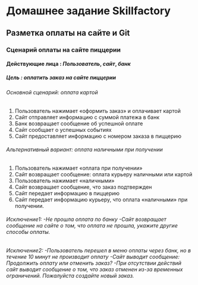 # Домашнее задание Skillfactory
## Разметка оплаты на сайте и Git
### Сценарий оплаты на сайте пиццерии
#### Действующие лица : *Пользователь*, *сайт*, *банк*
##### Цель : оплатить заказ на сайте пиццерии

###### *Основной сценарий:* оплата картой

1. Пользователь нажимает «оформить заказ» и оплачивает картой
2. Сайт отправляет информацию с суммой платежа в банк
3. Банк возвращает сообщение об успешной оплате
4. Сайт сообщает о успешных событиях
5. Сайт предоставляет информацию с номером заказа в пиццерию

###### *Альтернативный вариант:* оплата наличными при получении

1. Пользователь нажимает «оплата при получении»
2. Сайт возвращает сообщение: оплата курьеру наличными или картой
3. Пользователь нажимает «наличными»
4. Сайт возвращает сообщение, что заказ подтвержден
5. Сайт передает информацию в пиццерию
6. Сайт передает информацию курьеру, что оплата «наличными» при получении.
###### *Исключение1:* -Не прошла оплата по банку -Сайт возвращает сообщение на сайте о том, что оплата не прошла, укажите другие способы оплаты.

###### *Исключение2:* -Пользователь перешел в меню оплаты через банк, но в течение 10 минут не производит оплату -Сайт выводит сообщение: Продолжить оплату или отменить заказ? -При отсутствии действий сайт выводит сообщение о том, что заказ отменен из-за временных ограничений. Пожалуйста создайте новый заказ.

